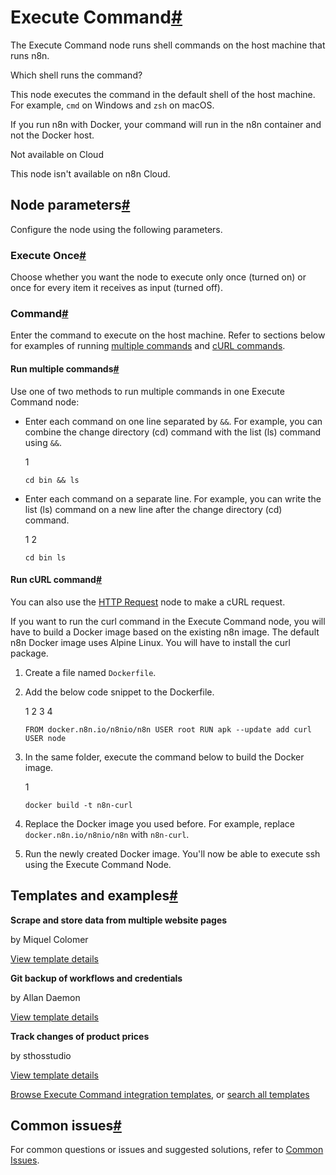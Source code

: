 [](https://github.com/n8n-io/n8n-docs/edit/main/docs/integrations/builtin/core-nodes/n8n-nodes-base.executecommand/index.md "Edit this page")

# Execute Command[#](#execute-command "Permanent link")

The Execute Command node runs shell commands on the host machine that runs n8n.

Which shell runs the command?

This node executes the command in the default shell of the host machine. For example, `cmd` on Windows and `zsh` on macOS.

If you run n8n with Docker, your command will run in the n8n container and not the Docker host.

Not available on Cloud

This node isn't available on n8n Cloud.

## Node parameters[#](#node-parameters "Permanent link")

Configure the node using the following parameters.

### Execute Once[#](#execute-once "Permanent link")

Choose whether you want the node to execute only once (turned on) or once for every item it receives as input (turned off).

### Command[#](#command "Permanent link")

Enter the command to execute on the host machine. Refer to sections below for examples of running [multiple commands](#run-multiple-commands) and [cURL commands](#run-curl-command).

#### Run multiple commands[#](#run-multiple-commands "Permanent link")

Use one of two methods to run multiple commands in one Execute Command node:

*   Enter each command on one line separated by `&&`. For example, you can combine the change directory (cd) command with the list (ls) command using `&&`.
    
    1
    
    `cd bin && ls`
    
*   Enter each command on a separate line. For example, you can write the list (ls) command on a new line after the change directory (cd) command.
    
    1
    2
    
    `cd bin ls`
    

#### Run cURL command[#](#run-curl-command "Permanent link")

You can also use the [HTTP Request](../n8n-nodes-base.httprequest/) node to make a cURL request.

If you want to run the curl command in the Execute Command node, you will have to build a Docker image based on the existing n8n image. The default n8n Docker image uses Alpine Linux. You will have to install the curl package.

1.  Create a file named `Dockerfile`.
2.  Add the below code snippet to the Dockerfile.
    
    1
    2
    3
    4
    
    `FROM docker.n8n.io/n8nio/n8n USER root RUN apk --update add curl USER node`
    
3.  In the same folder, execute the command below to build the Docker image.
    
    1
    
    `docker build -t n8n-curl`
    
4.  Replace the Docker image you used before. For example, replace `docker.n8n.io/n8nio/n8n` with `n8n-curl`.
    
5.  Run the newly created Docker image. You'll now be able to execute ssh using the Execute Command Node.

## Templates and examples[#](#templates-and-examples "Permanent link")

**Scrape and store data from multiple website pages**

by Miquel Colomer

[View template details](https://n8n.io/workflows/1073-scrape-and-store-data-from-multiple-website-pages/)

**Git backup of workflows and credentials**

by Allan Daemon

[View template details](https://n8n.io/workflows/1053-git-backup-of-workflows-and-credentials/)

**Track changes of product prices**

by sthosstudio

[View template details](https://n8n.io/workflows/837-track-changes-of-product-prices/)

[Browse Execute Command integration templates](https://n8n.io/integrations/execute-command/), or [search all templates](https://n8n.io/workflows/)

## Common issues[#](#common-issues "Permanent link")

For common questions or issues and suggested solutions, refer to [Common Issues](common-issues/).